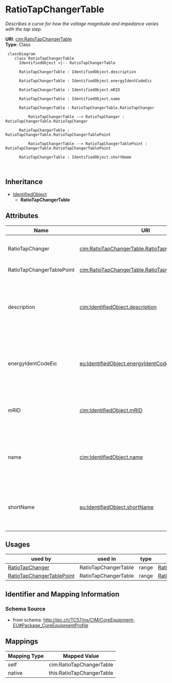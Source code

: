 # RatioTapChangerTable


_Describes a curve for how the voltage magnitude and impedance varies with the tap step._





**URI**: [cim:RatioTapChangerTable](http://iec.ch/TC57/CIM100#RatioTapChangerTable)<br />
**Type**: Class




```mermaid
 classDiagram
    class RatioTapChangerTable
      IdentifiedObject <|-- RatioTapChangerTable
      
      RatioTapChangerTable : IdentifiedObject.description
        
      RatioTapChangerTable : IdentifiedObject.energyIdentCodeEic
        
      RatioTapChangerTable : IdentifiedObject.mRID
        
      RatioTapChangerTable : IdentifiedObject.name
        
      RatioTapChangerTable : RatioTapChangerTable.RatioTapChanger
        
          RatioTapChangerTable --> RatioTapChanger : RatioTapChangerTable.RatioTapChanger
        
      RatioTapChangerTable : RatioTapChangerTable.RatioTapChangerTablePoint
        
          RatioTapChangerTable --> RatioTapChangerTablePoint : RatioTapChangerTable.RatioTapChangerTablePoint
        
      RatioTapChangerTable : IdentifiedObject.shortName
        
      
```





## Inheritance
* [IdentifiedObject](IdentifiedObject.md)
    * **RatioTapChangerTable**



## Attributes


| Name | URI | Cardinality and Range | Description | Inheritance |
| ---  | --- | --- | --- | --- |
| RatioTapChanger | [cim:RatioTapChangerTable.RatioTapChanger](http://iec.ch/TC57/CIM100#RatioTapChangerTable.RatioTapChanger) | 0..* <br />  [RatioTapChanger](RatioTapChanger.md)  | The ratio tap changer of this tap ratio table | direct |
| RatioTapChangerTablePoint | [cim:RatioTapChangerTable.RatioTapChangerTablePoint](http://iec.ch/TC57/CIM100#RatioTapChangerTable.RatioTapChangerTablePoint) | 1..* <br />  [RatioTapChangerTablePoint](RatioTapChangerTablePoint.md)  | Points of this table | direct |
| description | [cim:IdentifiedObject.description](http://iec.ch/TC57/CIM100#IdentifiedObject.description) | 0..1 <br />  string  | The description is a free human readable text describing or naming the object | [IdentifiedObject](IdentifiedObject.md) |
| energyIdentCodeEic | [eu:IdentifiedObject.energyIdentCodeEic](http://iec.ch/TC57/CIM100-European#IdentifiedObject.energyIdentCodeEic) | 0..1 <br />  string  | The attribute is used for an exchange of the EIC code (Energy identification ... | [IdentifiedObject](IdentifiedObject.md) |
| mRID | [cim:IdentifiedObject.mRID](http://iec.ch/TC57/CIM100#IdentifiedObject.mRID) | 1..1 <br />  string  | Master resource identifier issued by a model authority | [IdentifiedObject](IdentifiedObject.md) |
| name | [cim:IdentifiedObject.name](http://iec.ch/TC57/CIM100#IdentifiedObject.name) | 1..1 <br />  string  | The name is any free human readable and possibly non unique text naming the o... | [IdentifiedObject](IdentifiedObject.md) |
| shortName | [eu:IdentifiedObject.shortName](http://iec.ch/TC57/CIM100-European#IdentifiedObject.shortName) | 0..1 <br />  string  | The attribute is used for an exchange of a human readable short name with len... | [IdentifiedObject](IdentifiedObject.md) |





## Usages

| used by | used in | type | used |
| ---  | --- | --- | --- |
| [RatioTapChanger](RatioTapChanger.md) | RatioTapChangerTable | range | [RatioTapChangerTable](RatioTapChangerTable.md) |
| [RatioTapChangerTablePoint](RatioTapChangerTablePoint.md) | RatioTapChangerTable | range | [RatioTapChangerTable](RatioTapChangerTable.md) |






## Identifier and Mapping Information







### Schema Source


* from schema: http://iec.ch/TC57/ns/CIM/CoreEquipment-EU#Package_CoreEquipmentProfile





## Mappings

| Mapping Type | Mapped Value |
| ---  | ---  |
| self | cim:RatioTapChangerTable |
| native | this:RatioTapChangerTable |




